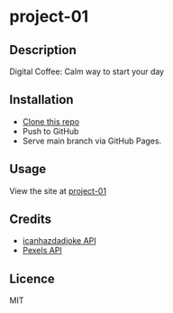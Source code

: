 # project-01

## Description
Digital Coffee: Calm way to start your day

## Installation
- [Clone this repo](https://github.com/ahnlok/project-01.git)
- Push to GitHub
- Serve main branch via GitHub Pages.

## Usage
View the site at [project-01](https://ahnlok.github.io/project-01/)

## Credits
- [icanhazdadjoke API](https://icanhazdadjoke.com/api)
- [Pexels API](https://www.pexels.com/api/) 

## Licence
MIT
